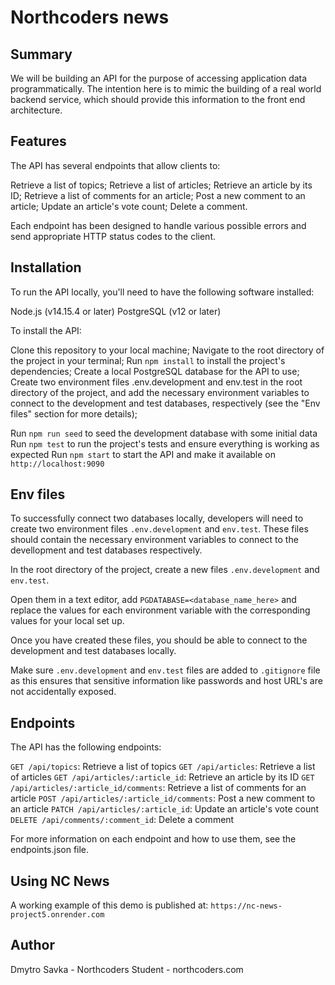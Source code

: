 # Northcoders news

## Summary

We will be building an API for the purpose of accessing application data programmatically. The intention here is to mimic the building of a real world backend service, which should provide this information to the front end architecture.

## Features

The API has several endpoints that allow clients to:

Retrieve a list of topics;
Retrieve a list of articles;
Retrieve an article by its ID;
Retrieve a list of comments for an article;
Post a new comment to an article;
Update an article's vote count;
Delete a comment.

Each endpoint has been designed to handle various possible errors and send appropriate HTTP status codes to the client.

## Installation

To run the API locally, you'll need to have the following software installed:

Node.js (v14.15.4 or later)
PostgreSQL (v12 or later)

To install the API:

Clone this repository to your local machine;
Navigate to the root directory of the project in your terminal;
Run `npm install` to install the project's dependencies;
Create a local PostgreSQL database for the API to use;
Create two environment files .env.development and env.test in the root directory of the project, and add the necessary environment variables to connect to the development and test databases, respectively (see the "Env files" section for more details);

Run `npm run seed` to seed the development database with some initial data
Run `npm test` to run the project's tests and ensure everything is working as expected
Run `npm start` to start the API and make it available on `http://localhost:9090`


## Env files

To successfully connect two databases locally, developers will need to create two environment files `.env.development` and `env.test`. These files should contain the necessary environment variables to connect to the devellopment and test databases respectively.

In the root directory of the project, create a new files  `.env.development` and `env.test`.

Open them in a text editor, add `PGDATABASE=<database_name_here>` and replace the values for each environment variable with the corresponding values for your local set up.

Once you have created these files, you should be able to connect to the development and test databases locally. 

Make sure `.env.development` and `env.test` files are added to `.gitignore` file as this ensures that sensitive information like passwords and host URL's are not accidentally exposed.

## Endpoints

The API has the following endpoints:

`GET /api/topics`: Retrieve a list of topics
`GET /api/articles`: Retrieve a list of articles
`GET /api/articles/:article_id`: Retrieve an article by its ID
`GET /api/articles/:article_id/comments`: Retrieve a list of comments for an article
`POST /api/articles/:article_id/comments`: Post a new comment to an article
`PATCH /api/articles/:article_id`: Update an article's vote count
`DELETE /api/comments/:comment_id`: Delete a comment

For more information on each endpoint and how to use them, see the endpoints.json file.

## Using NC News

A working example of this demo is published at: `https://nc-news-project5.onrender.com`

## Author

Dmytro Savka - Northcoders Student - northcoders.com